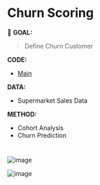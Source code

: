 # Churn Scoring
:round_pushpin: **GOAL:**
> Define Churn Customer

**CODE:** 
- [Main](./main.ipynb)

**DATA:**  
- Supermarket Sales Data

**METHOD:**
- Cohort Analysis
- Churn Prediction

#
![image](https://github.com/terjirapat/MADT8101-Customer-Analytics/assets/77285026/91e74e55-4328-486b-b3d2-5887dd457fab)


![image](https://github.com/terjirapat/MADT8101-Customer-Analytics/assets/77285026/cc0be320-adcb-41c1-abb7-eec182caee7a)
